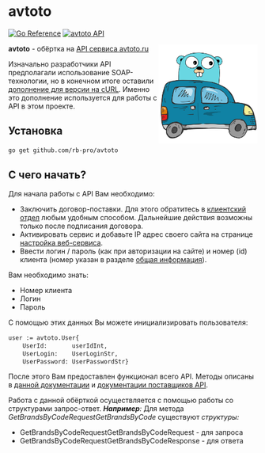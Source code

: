 # avtoto

[![Go Reference](https://pkg.go.dev/badge/github.com/rb-pro/avtoto.svg)](https://pkg.go.dev/github.com/RB-PRO/avtoto) [![avtoto API](https://img.shields.io/badge/avtoto-API-blue.svg)](https://www.avtoto.ru/services/search/docs/technical_soap.html)

<img align="right" alt="DiscordGo logo" src="docs/img/avtotoGO_rectangle.png" width="200">

**avtoto** - обёртка на [API сервиса avtoto.ru](https://www.avtoto.ru/services/search/docs/technical_soap.html)

Изначально разработчики API предполагали использование SOAP-технологии, но в конечном итоге оставили [дополнение для версии на cURL](https://www.avtoto.ru/services/search/docs/technical_soap.html#curl). Именно это дополнение используется для работы с API в этом проекте.

## Установка

```sh
go get github.com/rb-pro/avtoto
```

## С чего начать?

Для начала работы с API Вам необходимо:

- Заключить договор-поставки. Для этого обратитесь в [клиентский отдел](https://www.avtoto.ru/contacts.html) любым удобным способом. Дальнейшие действия возможны только после подписания договора.
- Активировать сервис и добавьте IP адрес своего сайта на странице [настройка веб-сервиса](https://www.avtoto.ru/#settings:all).
- Ввести логин / пароль (как при авторизации на сайте) и номер (id) клиента (номер указан в разделе [общая информация](https://www.avtoto.ru/#settings:all)).

Вам необходимо знать:

- Номер клиента
- Логин
- Пароль

С помощью этих данных Вы можете инициализировать пользователя:

```golang
user := avtoto.User{
    UserId:       userIdInt,
    UserLogin:    UserLoginStr,
    UserPassword: UserPasswordStr}
```

После этого Вам предоставлен функционал всего API. Методы описаны в [данной документации](https://pkg.go.dev/github.com/rb-pro/avtoto) и [документации поставщиков API](https://www.avtoto.ru/services/search/docs/technical_soap.html#curl).

Работа с данной обёрткой осуществляется с помощью работы со структурами запрос-ответ.
***Например**:* Для метода *GetBrandsByCodeRequestGetBrandsByCode* существуют *структуры:*

* GetBrandsByCodeRequestGetBrandsByCodeRequest - для запроса
* GetBrandsByCodeRequestGetBrandsByCodeResponse - для ответа
